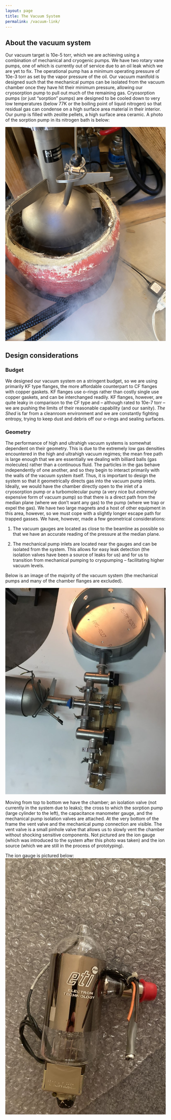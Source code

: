 ```yaml
---
layout: page
title: The Vacuum System
permalink: /vacuum-link/
---
```


## About the vacuum system


Our vacuum target is 10e-5 torr, which we are achieving using a combination of mechanical and cryogenic pumps.
 We have two rotary vane pumps, one of which is currently out of service due to an oil leak which we are yet to fix. 
The operational pump has a minimum operating pressure of 10e-3 torr as set by the vapor pressure of the oil. Our vacuum
 manifold is designed such that the mechanical pumps can be isolated from the vacuum chamber once they have hit their 
minimum pressure, allowing our cryosorption pump to pull out much of the remaining gas. Cryosorption pumps 
(or just “sorption” pumps) are designed to be cooled down to very low temperatures (below 77K or the boiling point of 
liquid nitrogen) so that residual gas can condense on a high surface area material in their interior. Our pump is 
filled with zeolite pellets, a high surface area ceramic. A photo of the sorption pump in its nitrogen bath is below: 

![bath](/assets/pumpBath.JPG)


## Design considerations


### Budget 

We designed our vacuum system on a stringent budget, so we are using primarily KF type flanges, the more 
affordable counterpart to CF flanges with copper gaskets. KF flanges use o-rings rather than costly single use
 copper gaskets, and can be interchanged readily. KF flanges, however, are quite leaky in comparison to 
the CF type and – although rated to 10e-7 torr – we are pushing the limits of their reasonable capability (and our
 sanity). *The Shed* is far from a cleanroom environment and we are constantly fighting entropy, trying to keep
 dust and debris off our o-rings and sealing surfaces.  

### Geometry

The performance of high and ultrahigh vacuum systems is somewhat dependent on their geometry. 
This is due to the extremely low gas densities encountered in the high and ultrahigh vacuum regimes;
 the mean free path is large enough that we are essentially we dealing with billiard balls (gas molecules) rather than a continuous fluid. 
The particles in 
the gas behave independently of one another, and so they begin to interact primarily with the walls of the 
vacuum system itself. Thus, it is important to design the system so that it geometrically directs gas into the
 vacuum pump inlets. Ideally, we would have the chamber directly open to the inlet of a cryosorption pump or a 
turbomolecular pump (a very nice but *extremely* expensive form of vacuum pump) so that there is a direct path
 from the median plane (where we don’t want any gas) to the pump (where we trap or expel the gas). We have two 
large magnets and a host of other equipment in this area, however, so we must cope with a slightly longer escape 
path for trapped gasses. We have, however, made a few geometrical considerations: 


1) The vacuum gauges are located as close to the beamline as possible so that we have an accurate reading of the
pressure at the median plane. 


2) The mechanical pump inlets are located near the gauges and can be isolated from the system. 
This allows for easy leak detection (the isolation valves have been a source of leaks for us) and for us to 
transition from mechanical pumping to cryopumping  – facilitating higher vacuum levels. 


Below is an image of the majority of the vacuum system (the mechanical pumps and many of the chamber flanges are excluded).

![Vacuum Layout](/vacuumLayout.jpg)

Moving from top to bottom we have the chamber; an isolation valve (not currently in the system due to leaks); the cross to which 
the sorption pump (large cylinder to the left), the capacitance manometer gauge, and the mechanical pump isolation valves are attached. 
At the very bottom of the frame the vent valve and the mechanical pump connection are visible. The vent valve is a small pinhole valve 
that allows us to slowly vent the chamber without shocking sensitive components. Not pictured are the ion gauge (which was introduced to
the system after this photo was taken) and the ion source (which we are still in the process of prototyping). 


The ion gauge is pictured below: 
![Ion Gauge](/IonGauge.jpg)
